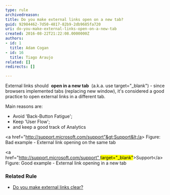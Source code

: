 ```yaml
---
type: rule
archivedreason: 
title: Do you make external links open on a new tab?
guid: 92984462-7d50-4817-82b9-2db9685fa720
uri: do-you-make-external-links-open-on-a-new-tab
created: 2016-08-22T21:22:08.0000000Z
authors:
- id: 1
  title: Adam Cogan
- id: 16
  title: Tiago Araujo
related: []
redirects: []

---
```


External links should  **open in a new tab**  (a.k.a. use target="\_blank") - since browsers implemented tabs (replacing new window), it's considered a good practice to open external links in a different tab.

Main reasons are:

* Avoid 'Back-Button Fatigue';
* Keep 'User Flow';
* and keep a good track of Analytics


&lt;a href="http://support.microsoft.com/support"&gt;Support&lt;/a&gt;
Figure: Bad example - External link opening on the same tab

&lt;a href="http://support.microsoft.com/support" <mark>target=&quot;_blank&quot;</mark>&gt;Support&lt;/a&gt;
Figure: Good example - External link opening in a new tab 

<!--endintro-->

### Related Rule


* [Do you make external links clear?](/_layouts/15/FIXUPREDIRECT.ASPX?WebId=3dfc0e07-e23a-4cbb-aac2-e778b71166a2&amp;TermSetId=07da3ddf-0924-4cd2-a6d4-a4809ae20160&amp;TermId=e967b272-519c-4c96-9880-2f95c1362ac5)
